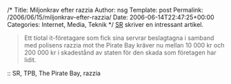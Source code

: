/*
 Title: Miljonkrav efter razzia
 Author: nsg
 Template: post
 Permalink: /2006/06/15/miljonkrav-efter-razzia/
 Date: 2006-06-14T22:47:25+00:00
 Categories: Internet, Media, Teknik
*/
[SR][1] skriver en intressant artikel.

> Ett tiotal it-företagare som fick sina servrar beslagtagna i samband med polisens razzia mot the Pirate Bay kräver nu mellan 10 000 kr och 200 000 kr i skadestånd av staten för den skada som företagen har lidit.

:: SR, TPB, The Pirate Bay, razzia

<small></small>

 [1]: http://www.sr.se/ekot/artikel.asp?artikel=879159